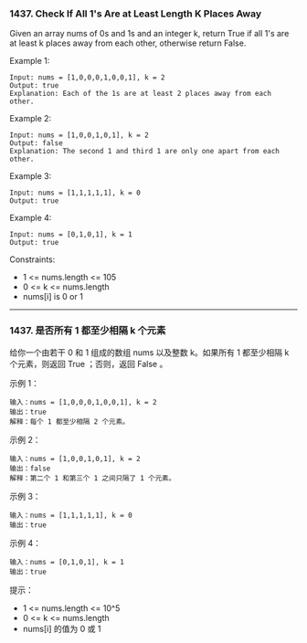 ### 1437. Check If All 1's Are at Least Length K Places Away
Given an array nums of 0s and 1s and an integer k, return True if all 1's are at least k places away from each other, otherwise return False.



Example 1:

	Input: nums = [1,0,0,0,1,0,0,1], k = 2
	Output: true
	Explanation: Each of the 1s are at least 2 places away from each other.

Example 2:

	Input: nums = [1,0,0,1,0,1], k = 2
	Output: false
	Explanation: The second 1 and third 1 are only one apart from each other.

Example 3:

	Input: nums = [1,1,1,1,1], k = 0
	Output: true

Example 4:

	Input: nums = [0,1,0,1], k = 1
	Output: true



Constraints:

* 1 <= nums.length <= 105
* 0 <= k <= nums.length
* nums[i] is 0 or 1

----

### 1437. 是否所有 1 都至少相隔 k 个元素
给你一个由若干 0 和 1 组成的数组 nums 以及整数 k。如果所有 1 都至少相隔 k 个元素，则返回 True ；否则，返回 False 。



示例 1：

	输入：nums = [1,0,0,0,1,0,0,1], k = 2
	输出：true
	解释：每个 1 都至少相隔 2 个元素。

示例 2：

	输入：nums = [1,0,0,1,0,1], k = 2
	输出：false
	解释：第二个 1 和第三个 1 之间只隔了 1 个元素。

示例 3：

	输入：nums = [1,1,1,1,1], k = 0
	输出：true

示例 4：

	输入：nums = [0,1,0,1], k = 1
	输出：true



提示：

* 1 <= nums.length <= 10^5
* 0 <= k <= nums.length
* nums[i] 的值为 0 或 1

